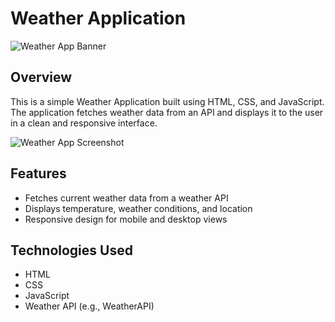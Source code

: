 # Weather Application

![Weather App Banner](https://via.placeholder.com/1200x400?text=Weather+App+Banner)

## Overview

This is a simple Weather Application built using HTML, CSS, and JavaScript. The application fetches weather data from an API and displays it to the user in a clean and responsive interface.

![Weather App Screenshot](https://via.placeholder.com/800x600?text=Weather+App+Screenshot)

## Features

- Fetches current weather data from a weather API
- Displays temperature, weather conditions, and location
- Responsive design for mobile and desktop views

## Technologies Used

- HTML
- CSS
- JavaScript
- Weather API (e.g., WeatherAPI)
